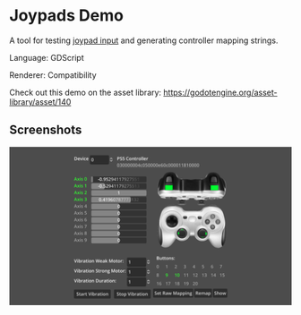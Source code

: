 # Joypads Demo

A tool for testing
[joypad input](https://docs.godotengine.org/en/latest/tutorials/inputs/controllers_gamepads_joysticks.html)
and generating controller mapping strings.

Language: GDScript

Renderer: Compatibility

Check out this demo on the asset library: https://godotengine.org/asset-library/asset/140

## Screenshots

![Screenshot](screenshots/joypads.webp)
